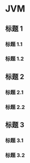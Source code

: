 # JVM <!-- {docsify-ignore-all} -->

## 标题 1

### 标题 1.1

### 标题 1.2

## 标题 2

### 标题 2.1

### 标题 2.2

## 标题 3 <!-- {docsify-ignore} -->

### 标题 3.1

### 标题 3.2